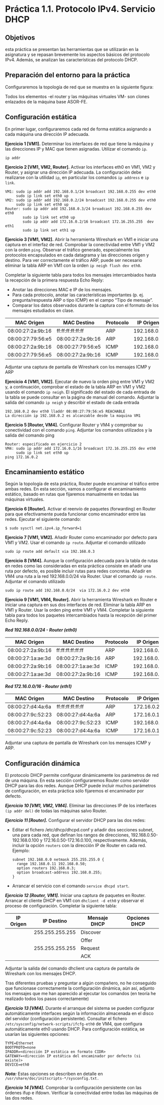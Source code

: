 # Práctica 1.1. Protocolo IPv4. Servicio DHCP
## Objetivos
esta práctica se presentan las herramientas que se utilizarán en la asignatura y se repasan brevemente los aspectos básicos del protocolo IPv4. Además, se analizan las características del protocolo DHCP.

## Preparación del entorno para la práctica
Configuraremos la topología de red que se muestra en la siguiente figura:

Todos los elementos -el router y las máquinas virtuales VM- son clones enlazados de la máquina base ASOR-FE. 

## Configuración estática
En primer lugar, configuraremos cada red de forma estática asignando a cada máquina una dirección IP adecuada.

**Ejercicio 1 [VM1].** Determinar los interfaces de red que tiene la máquina y las direcciones IP y MAC que tienen asignadas. Utilizar el comando `ip`.


    ip addr

**Ejercicio 2 [VM1, VM2, Router].** Activar los interfaces eth0 en VM1, VM2 y Router, y asignar una dirección IP adecuada. La configuración debe realizarse con la utilidad `ip`, en particular los comandos `ip address` e `ip link`.


    VM1: sudo ip addr add 192.168.0.1/24 broadcast 192.168.0.255 dev eth0
         sudo ip link set eth0 up
    VM2: sudo ip addr add 192.168.0.2/24 broadcast 192.168.0.255 dev eth0
         sudo ip link set eth0 up
    Router: sudo ip addr add 192.168.0.3/24 broadcast 192.168.0.255 dev eth0
            sudo ip link set eth0 up
            sudo ip addr add 172.16.0.2/16 broadcast 172.16.255.255  dev eth1
            sudo ip link set eth1 up

**Ejercicio 3 [VM1, VM2].** Abrir la herramienta Wireshark en VM1 e iniciar una captura en el interfaz de red. Comprobar la conectividad entre VM1 y VM2 con la orden `ping`. Observar el tráfico generado, especialmente los protocolos encapsulados en cada datagrama y las direcciones origen y destino. Para ver correctamente el tráfico ARP, puede ser necesario eliminar la tabla ARP en VM1 con la orden `ip neigh flush dev eth0`.

Completar la siguiente tabla para todos los mensajes intercambiados hasta la recepción de la primera respuesta Echo Reply:

- Anotar las direcciones MAC e IP de los mensajes.
- Para cada protocolo, anotar las características importantes (p. ej. pregunta/respuesta ARP o tipo ICMP) en el campo “Tipo de mensaje”.
- Comparar los datos observados durante la captura con el formato de los mensajes estudiados en clase.

| **MAC Origen**    | **MAC Destino**   | **Protocolo** | **IP Origen** | **IP Destino** | **Tipo Mensaje**                 |
| ----------------- | ----------------- | ------------- | ------------- | -------------- | -------------------------------- |
| 08:00:27:2a:9b:16 | ff:ff:ff:ff:ff:ff | ARP           | 192.168.0.1   | 192.168.0.255  | Pregunta ARP                     |
| 08:00:27:79:56:e5 | 08:00:27:2a:9b:16 | ARP           | 192.168.0.2   | 192.168.0.1    | Respuesta ARP                    |
| 08:00:27:2a:9b:16 | 08:00:27:79:56:e5 | ICMP          | 192.168.0.1   | 192.168.0.2    | ECHO_REQUEST                     |
| 08:00:27:79:56:e5 | 08:00:27:2a:9b:16 | ICMP          | 192.168.0.2   | 192.168.0.1    | ECHO_REPLY                       |


Adjuntar una captura de pantalla de Wireshark con los mensajes ICMP y ARP




**Ejercicio 4 [VM1, VM2].** Ejecutar de nuevo la orden ping entre VM1 y VM2 y, a continuación, comprobar el estado de la tabla ARP en VM1 y VM2 usando el comando `ip neigh`. El significado del estado de cada entrada de la tabla se puede consultar en la página de manual del comando.
Adjuntar la salida del comando `ip neigh` y describir el estado de cada entrada



    192.168.0.2 dev eth0 lladdr 08:00:27:79:56:e5 REACHABLE
    La dirección ip 192.168.0.2 es alcanzable desde la maquina VM1

**Ejercicio 5 [Router, VM4].** Configurar Router y VM4 y comprobar su conectividad con el comando `ping`.
Adjuntar los comandos utilizados y la salida del comando ping

    Router: especificado en ejercicio 2
    VM4: sudo ip addr add 172.16.0.1/16 broadcast 172.16.255.255 dev eth0
         sudo ip link set eth0 up
    ping 172.16.0.2



## Encaminamiento estático

Según la topología de esta práctica, Router puede encaminar el tráfico entre ambas redes. En esta sección, vamos a configurar el encaminamiento estático, basado en rutas que fijaremos manualmente en todas las máquinas virtuales.

**Ejercicio 6 [Router].** Activar el reenvío de paquetes (forwarding) en Router para que efectivamente pueda funcionar como encaminador entre las redes. Ejecutar el siguiente comando:

    $ sudo sysctl net.ipv4.ip_forward=1

**Ejercicio 7 [VM1, VM2].** Añadir Router como encaminador por defecto para VM1 y VM2. Usar el comando `ip route`.
Adjuntar el comando utilizado

    sudo ip route add default via 192.168.0.3



**Ejercicio 8 [VM4].** Aunque la configuración adecuada para la tabla de rutas en redes como las consideradas en esta práctica consiste en añadir una ruta por defecto, es posible incluir rutas para redes concretas. Añadir en VM4 una ruta a la red 192.168.0.0/24 via Router. Usar el comando `ip route`.
Adjuntar el comando utilizado

    sudo ip route add 192.168.0.0/24  via 172.16.0.2 dev eth0

**Ejercicio 9 [VM1, VM4, Router].** Abrir la herramienta Wireshark en Router e iniciar una captura en sus dos interfaces de red. Eliminar la tabla ARP en VM1 y Router. Usar la orden ping entre VM1 y VM4. Completar la siguiente tabla para todos los paquetes intercambiados hasta la recepción del primer Echo Reply.

***Red 192.168.0.0/24 - Router (eth0)***

| **MAC Origen**    | **MAC Destino**   | **Protocolo** | **IP Origen** | **IP Destino** | **Tipo Mensaje**                 |
| ----------------- | ----------------- | ------------- | ------------- | -------------- | -------------------------------- |
| 08:00:27:2a:9b:16 | ff:ff:ff:ff:ff:ff | ARP           | 192.168.0.1   | 192.168.0.255  | Pregunta ARP                     |
| 08:00:27:1a:ae:3d | 08:00:27:2a:9b:16 | ARP           | 192.168.0.3   | 192.168.0.1    | Respuesta ARP                    |
| 08:00:27:2a:9b:16 | 08:00:27:1a:ae:3d | ICMP          | 192.168.0.1   | 192.168.0.3    | ECHO_REQUEST                     |
| 08:00:27:1a:ae:3d | 08:00:27:2a:9b:16 | ICMP          | 192.168.0.3   | 192.168.0.1    | ECHO_REPLY                       |


***Red 172.16.0.0/16 - Router (eth1)***

| **MAC Origen**    | **MAC Destino**   | **Protocolo** | **IP Origen** | **IP Destino** | **Tipo Mensaje**                 |
| ----------------- | ----------------- | ------------- | ------------- | -------------- | -------------------------------- |
| 08:00:27:d4:4a:6a | ff:ff:ff:ff:ff:ff | ARP           | 172.16.0.2    | 172.16.255.255 | Pregunta ARP                     |
| 08:00:27:9c:52:23 | 08:00:27:d4:4a:6a | ARP           | 172.16.0.1    | 172.16.0.2     | Respuesta ARP                    |
| 08:00:27:d4:4a:6a | 08:00:27:9c:52:23 | ICMP          | 192.168.0.1   | 172.16.0.1     | ECHO_REQUEST                     |
| 08:00:27:9c:52:23 | 08:00:27:d4:4a:6a | ICMP          | 172.16.0.1    | 192.168.0.1    | ECHO_REPLY                       |


Adjuntar una captura de pantalla de Wireshark con los mensajes ICMP y ARP.




## Configuración dinámica
El protocolo DHCP permite configurar dinámicamente los parámetros de red de una máquina. En esta sección configuraremos Router como servidor DHCP para las dos redes. Aunque DHCP puede incluir muchos parámetros de configuración, en esta práctica sólo fijaremos el encaminador por defecto.

***Ejercicio 10 [VM1, VM2, VM4].*** Eliminar las direcciones IP de los interfaces `(ip addr del)` de todas las máquinas salvo Router.

***Ejercicio 11 [Router].*** Configurar el servidor DHCP para las dos redes:

- Editar el fichero /etc/dhcp/dhcpd.conf y añadir dos secciones subnet, una para cada red, que definan los rangos de direcciones, 192.168.0.50-192.168.0.100 y 172.16.0.50-172.16.0.100, respectivamente. Además, incluir la opción `routers` con la dirección IP de Router en cada red. Ejemplo:

      subnet 192.168.0.0 netmask 255.255.255.0 {
        range 192.168.0.11 192.168.0.50;
        option routers 192.168.0.3;
        option broadcast-address 192.168.0.255;
      }
    
- Arrancar el servicio con el comando `service dhcpd start`.

***Ejercicio 12 [Router, VM1].*** Iniciar una captura de paquetes en Router. Arrancar el cliente DHCP en VM1 con `dhclient -d eth0` y observar el proceso de configuración. Completar la siguiente tabla:

| **IP Origen** | **IP Destino**  | **Mensaje DHCP** | **Opciones DHCP**        |
| ------------- | --------------- | ---------------- | ------------------------ |
|               | 255.255.255.255 | Discover         |                          |
|               |                 | Offer            |                          |
|               | 255.255.255.255 | Request          |                          |
|               |                 | ACK              |                          |



Adjuntar la salida del comando dhclient una captura de pantalla de Wireshark con los mensajes DHCP. 

Tras diferentes pruebas y preguntar a algún compañero, no he conseguido que funcionase correctamente la configuración dinámica, aún así, adjunto los mensajes que me han aparecido al ejecutar los comandos (en teoría he realizado todos los pasos correctamente)



***Ejercicio 13 [VM4].*** Durante el arranque del sistema se pueden configurar automáticamente interfaces según la información almacenada en el disco del servidor (configuración persistente). Consultar el fichero `/etc/sysconfig/network-scripts/ifcfg-eth0` de VM4, que configura automáticamente eth0 usando DHCP. Para configuración estática, se usarían las siguientes opciones:
    
    TYPE=Ethernet
    BOOTPROTO=none
    IPADDR=<dirección IP estática en formato CIDR>
    GATEWAY=<dirección IP estática del encaminador por defecto (si existe)>
    DEVICE=eth0
    
***Nota:*** Estas opciones se describen en detalle en `/usr/share/doc/initscripts-*/sysconfig.txt.`

***Ejercicio 14 [VM4].*** Comprobar la configuración persistente con las órdenes ifup e ifdown. Verificar la conectividad entre todas las máquinas de las dos redes.
